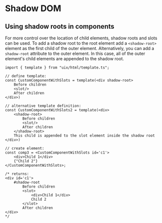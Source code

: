 # Shadow DOM
## Using shadow roots in components

For more control over the location of child elements, shadow roots and slots can be used.
To add a shadow root to the root element add a `<shadow-root>` element as the first child of the outer element.
Alternatively, you can add a `shadow-root` attribute to the outer element.  In this case, all of the outer element's child elements are appended to the shadow root.

```tsx
import { template } from "uix/html/template.ts";

// define template:
const CustomComponentWithSlots = template(<div shadow-root>
    Before children
    <slot/>
    After children
</div>)

// alternative template definition:
const CustomComponentWithSlots2 = template(<div>
    <shadow-root>
        Before children
        <slot/>
        After children
    </shadow-root>
    This child is appended to the slot element inside the shadow root
</div>)

// create element:
const comp3 = <CustomComponentWithSlots id='c1'>
    <div>Child 1</div>
    {"Child 2"}
</CustomComponentWithSlots>;

/* returns:
<div id='c1'>
    #shadow-root
        Before children
        <slot>
            <div>Child 1</div>
            Child 2
        </slot>
        After children
</div>
*/
```


<!-- 
## The `@content` decorator

The `@content` decorator adds a child to the `slot#content` element and visually has the same effect as using the `@child` decorator.
But in contrast to the `@child` decorator, the `@content` does not add the child to the saved component state - it is still regarded as an internal layout. 

Also, it is not possible to use the `@content` decorator *and* append children to the component (e.g. by using `append()` or the `@child` decorator). In this case, all children defined with the `@content` decorator will no longer be displayed.

```tsx
@Component
class ParentComponent extends UIX.ShadowDOMComponent {
    @layout componentTitle = <div>Component Title</div>
    @content customContent = <div>Content</div>
}

export default <ParentComponent/>
``` -->
